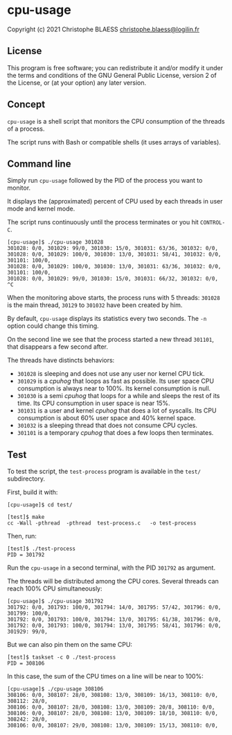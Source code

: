 # cpu-usage

Copyright (c) 2021 Christophe BLAESS <christophe.blaess@logilin.fr>

## License

This program is free software; you can redistribute it and/or modify it
under the terms and conditions of the GNU General Public License,
version 2  of the License, or (at your option) any later version.

## Concept

`cpu-usage` is a shell script that monitors the CPU consumption of the threads
of a process.


The script runs with Bash or compatible shells (it uses arrays of variables).

## Command line

Simply run `cpu-usage` followed by the PID of the process you want to monitor.

It displays the (approximated) percent of CPU used by each threads in user mode
and kernel mode.
 
The script runs continuously until the process terminates or you hit
`CONTROL-C`.

```console
[cpu-usage]$ ./cpu-usage 301028
301028: 0/0, 301029: 99/0, 301030: 15/0, 301031: 63/36, 301032: 0/0, 
301028: 0/0, 301029: 100/0, 301030: 13/0, 301031: 58/41, 301032: 0/0, 301101: 100/0, 
301028: 0/0, 301029: 100/0, 301030: 13/0, 301031: 63/36, 301032: 0/0, 301101: 100/0, 
301028: 0/0, 301029: 99/0, 301030: 15/0, 301031: 66/32, 301032: 0/0, 
^C
```

When the monitoring above starts, the process runs with 5 threads: `301028` is
the main thread, `30129` to `301032` have been created by him.

By default, `cpu-usage` displays its statistics every two seconds.
The `-n` option could change this timing.


On the second line we see that the process started a new thread `301101`, that
disappears a few second after.

The threads have distincts behaviors:

- `301028` is sleeping and does not use any user nor kernel CPU tick.
- `301029` is a *cpuhog* that loops as fast as possible. Its user space CPU consumption is always near to 100%. Its kernel consumption is null.
- `301030` is a semi *cpuhog* that loops for a while and sleeps the rest of its time. Its CPU consumption in user space is near 15%.
- `301031` is a user and kernel *cpuhog* that does a lot of syscalls. Its CPU consumption is about 60% user space and 40% kernel space.
- `301032` is a sleeping thread that does not consume CPU cycles.
- `301101` is a temporary *cpuhog* that does a few loops then terminates. 


## Test

To test the script, the `test-process` program is available in the `test/`
subdirectory.

First, build it with:

```console
[cpu-usage]$ cd test/

[test]$ make
cc -Wall -pthread  -pthread  test-process.c   -o test-process
```

Then, run:

```console
[test]$ ./test-process 
PID = 301792
```

Run the `cpu-usage` in a second terminal, with the PID `301792` as argument.

The threads will be distributed among the CPU cores. Several threads can reach
100% CPU simultaneously:

```console
[cpu-usage]$ ./cpu-usage 301792
301792: 0/0, 301793: 100/0, 301794: 14/0, 301795: 57/42, 301796: 0/0, 301799: 100/0, 
301792: 0/0, 301793: 100/0, 301794: 13/0, 301795: 61/38, 301796: 0/0, 
301792: 0/0, 301793: 100/0, 301794: 13/0, 301795: 58/41, 301796: 0/0, 301929: 99/0, 
```

But we can also pin them on the same CPU:

```console
[test]$ taskset -c 0 ./test-process 
PID = 308106
```

In this case, the sum of the CPU times on a line will be near to 100%:

```console
[cpu-usage]$ ./cpu-usage 308106
308106: 0/0, 308107: 28/0, 308108: 13/0, 308109: 16/13, 308110: 0/0, 308112: 28/0, 
308106: 0/0, 308107: 28/0, 308108: 13/0, 308109: 20/8, 308110: 0/0, 
308106: 0/0, 308107: 28/0, 308108: 13/0, 308109: 18/10, 308110: 0/0, 308242: 28/0, 
308106: 0/0, 308107: 29/0, 308108: 13/0, 308109: 15/13, 308110: 0/0, 
```

